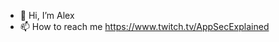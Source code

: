 - 👋 Hi, I’m Alex
- 📫 How to reach me https://www.twitch.tv/AppSecExplained

<!---
jaquen/jaquen is a ✨ special ✨ repository because its `README.md` (this file) appears on your GitHub profile.
You can click the Preview link to take a look at your changes.
--->
